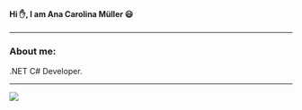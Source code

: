 #### Hi :hand:, I am Ana Carolina Müller :smiley:

-------------------------

### About me:

.NET C# Developer.

--------------------------

 [<img src="https://img.shields.io/badge/linkedin-%230077B5.svg?&style=for-the-badge&logo=linkedin&logoColor=white" />](https://www.linkedin.com/in/mullercarolana)

